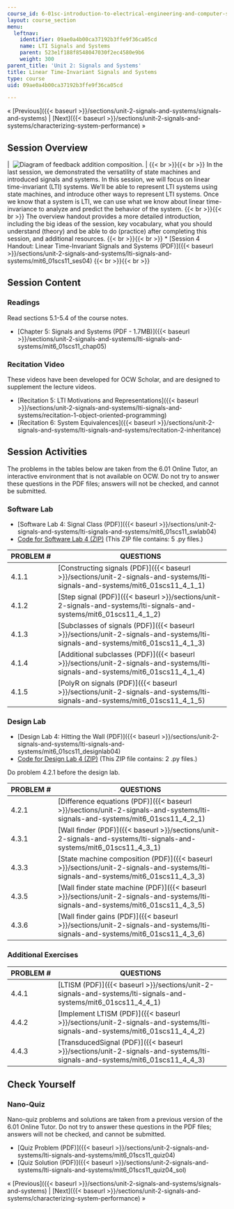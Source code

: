 ```yaml
---
course_id: 6-01sc-introduction-to-electrical-engineering-and-computer-science-i-spring-2011
layout: course_section
menu:
  leftnav:
    identifier: 09ae0a4b00ca37192b3ffe9f36ca05cd
    name: LTI Signals and Systems
    parent: 523e1f188f8548047030f2ec4580e9b6
    weight: 300
parent_title: 'Unit 2: Signals and Systems'
title: Linear Time-Invariant Signals and Systems
type: course
uid: 09ae0a4b00ca37192b3ffe9f36ca05cd

---
```


« [Previous]({{< baseurl >}}/sections/unit-2-signals-and-systems/signals-and-systems) | [Next]({{< baseurl >}}/sections/unit-2-signals-and-systems/characterizing-system-performance) »

Session Overview
----------------

|  ![Diagram of feedback addition composition.](/coursemedia/6-01sc-introduction-to-electrical-engineering-and-computer-science-i-spring-2011/cd231b17a8b2ca231b9d7577e61b44e7_4.jpg) |  {{< br >}}{{< br >}} In the last session, we demonstrated the versatility of state machines and introduced signals and systems. In this session, we will focus on linear time-invariant (LTI) systems. We'll be able to represent LTI systems using state machines, and introduce other ways to represent LTI systems. Once we know that a system is LTI, we can use what we know about linear time-invariance to analyze and predict the behavior of the system. {{< br >}}{{< br >}} The overview handout provides a more detailed introduction, including the big ideas of the session, key vocabulary, what you should understand (theory) and be able to do (practice) after completing this session, and additional resources. {{< br >}}{{< br >}} *   [Session 4 Handout: Linear Time-Invariant Signals and Systems (PDF)]({{< baseurl >}}/sections/unit-2-signals-and-systems/lti-signals-and-systems/mit6_01scs11_ses04) {{< br >}}{{< br >}}  

Session Content
---------------

### Readings

Read sections 5.1-5.4 of the course notes.

*   [Chapter 5: Signals and Systems (PDF - 1.7MB)]({{< baseurl >}}/sections/unit-2-signals-and-systems/lti-signals-and-systems/mit6_01scs11_chap05)

### Recitation Video

These videos have been developed for OCW Scholar, and are designed to supplement the lecture videos.

*   [Recitation 5: LTI Motivations and Representations]({{< baseurl >}}/sections/unit-2-signals-and-systems/lti-signals-and-systems/recitation-1-object-oriented-programming)
*   [Recitation 6: System Equivalences]({{< baseurl >}}/sections/unit-2-signals-and-systems/lti-signals-and-systems/recitation-2-inheritance)

Session Activities
------------------

The problems in the tables below are taken from the 6.01 Online Tutor, an interactive environment that is not available on OCW. Do not try to answer these questions in the PDF files; answers will not be checked, and cannot be submitted.

### Software Lab

*   [Software Lab 4: Signal Class (PDF)]({{< baseurl >}}/sections/unit-2-signals-and-systems/lti-signals-and-systems/mit6_01scs11_swlab04)
*   [Code for Software Lab 4 (ZIP)](/coursemedia/6-01sc-introduction-to-electrical-engineering-and-computer-science-i-spring-2011/b3d190f72d192d545598c9d0b6a99e27_swLab04.zip) (This ZIP file contains: 5 .py files.)

| PROBLEM # | QUESTIONS |
| --- | --- |
| 4.1.1 | [Constructing signals (PDF)]({{< baseurl >}}/sections/unit-2-signals-and-systems/lti-signals-and-systems/mit6_01scs11_4_1_1) |
| 4.1.2 | [Step signal (PDF)]({{< baseurl >}}/sections/unit-2-signals-and-systems/lti-signals-and-systems/mit6_01scs11_4_1_2) |
| 4.1.3 | [Subclasses of signals (PDF)]({{< baseurl >}}/sections/unit-2-signals-and-systems/lti-signals-and-systems/mit6_01scs11_4_1_3) |
| 4.1.4 | [Additional subclasses (PDF)]({{< baseurl >}}/sections/unit-2-signals-and-systems/lti-signals-and-systems/mit6_01scs11_4_1_4) |
| 4.1.5 | [PolyR on signals (PDF)]({{< baseurl >}}/sections/unit-2-signals-and-systems/lti-signals-and-systems/mit6_01scs11_4_1_5) 

### Design Lab

*   [Design Lab 4: Hitting the Wall (PDF)]({{< baseurl >}}/sections/unit-2-signals-and-systems/lti-signals-and-systems/mit6_01scs11_designlab04)
*   [Code for Design Lab 4 (ZIP)](/coursemedia/6-01sc-introduction-to-electrical-engineering-and-computer-science-i-spring-2011/632677f6ec9efcda3ffce1574bd3f3d7_designLab04.zip) (This ZIP file contains: 2 .py files.)

Do problem 4.2.1 before the design lab.

| PROBLEM # | QUESTIONS |
| --- | --- |
| 4.2.1 | [Difference equations (PDF)]({{< baseurl >}}/sections/unit-2-signals-and-systems/lti-signals-and-systems/mit6_01scs11_4_2_1) |
| 4.3.1 | [Wall finder (PDF)]({{< baseurl >}}/sections/unit-2-signals-and-systems/lti-signals-and-systems/mit6_01scs11_4_3_1) |
| 4.3.3 | [State machine composition (PDF)]({{< baseurl >}}/sections/unit-2-signals-and-systems/lti-signals-and-systems/mit6_01scs11_4_3_3) |
| 4.3.5 | [Wall finder state machine (PDF)]({{< baseurl >}}/sections/unit-2-signals-and-systems/lti-signals-and-systems/mit6_01scs11_4_3_5) |
| 4.3.6 | [Wall finder gains (PDF)]({{< baseurl >}}/sections/unit-2-signals-and-systems/lti-signals-and-systems/mit6_01scs11_4_3_6) 

### Additional Exercises

| PROBLEM # | QUESTIONS |
| --- | --- |
| 4.4.1 | [LTISM (PDF)]({{< baseurl >}}/sections/unit-2-signals-and-systems/lti-signals-and-systems/mit6_01scs11_4_4_1) |
| 4.4.2 | [Implement LTISM (PDF)]({{< baseurl >}}/sections/unit-2-signals-and-systems/lti-signals-and-systems/mit6_01scs11_4_4_2) |
| 4.4.3 | [TransducedSignal (PDF)]({{< baseurl >}}/sections/unit-2-signals-and-systems/lti-signals-and-systems/mit6_01scs11_4_4_3) 

Check Yourself
--------------

### Nano-Quiz

Nano-quiz problems and solutions are taken from a previous version of the 6.01 Online Tutor. Do not try to answer these questions in the PDF files; answers will not be checked, and cannot be submitted.

*   [Quiz Problem (PDF)]({{< baseurl >}}/sections/unit-2-signals-and-systems/lti-signals-and-systems/mit6_01scs11_quiz04)
*   [Quiz Solution (PDF)]({{< baseurl >}}/sections/unit-2-signals-and-systems/lti-signals-and-systems/mit6_01scs11_quiz04_sol)

« [Previous]({{< baseurl >}}/sections/unit-2-signals-and-systems/signals-and-systems) | [Next]({{< baseurl >}}/sections/unit-2-signals-and-systems/characterizing-system-performance) »
